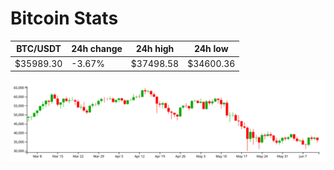 # Bitcoin Stats

BTC/USDT|24h change|24h high|24h low|
|---|---|---|---|
|$35989.30|-3.67%|$37498.58|$34600.36|

<img src="./chart.svg">
